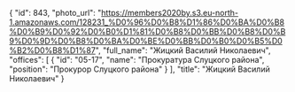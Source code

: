 {
    "id": 843,
    "photo_url": "https://members2020by.s3.eu-north-1.amazonaws.com/128231_%D0%96%D0%B8%D1%86%D0%BA%D0%B8%D0%B9%D0%92%D0%B0%D1%81%D0%B8%D0%BB%D0%B8%D0%B9%D0%9D%D0%B8%D0%BA%D0%BE%D0%BB%D0%B0%D0%B5%D0%B2%D0%B8%D1%87",
    "full_name": "Жицкий Василий Николаевич",
    "offices": [
        {
            "id": "05-17",
            "name": "Прокуратура Слуцкого района",
            "position": "Прокурор Слуцкого района"
        }
    ],
    "title": "Жицкий Василий Николаевич"
}